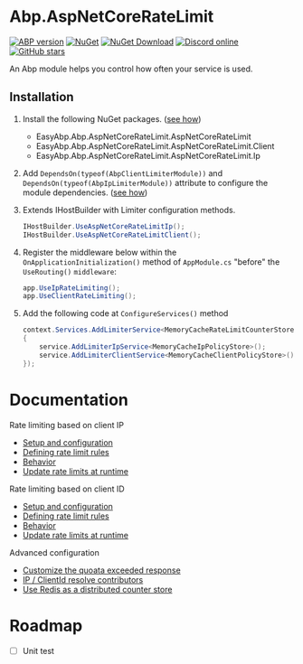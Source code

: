 # Abp.AspNetCoreRateLimit

[![ABP version](https://img.shields.io/badge/dynamic/xml?style=flat-square&color=yellow&label=abp&query=%2F%2FProject%2FPropertyGroup%2FAbpVersion&url=https%3A%2F%2Fraw.githubusercontent.com%2FEasyAbp%2FAbp.AspNetCoreRateLimit%2Fmaster%2FDirectory.Build.props)](https://abp.io)
[![NuGet](https://img.shields.io/nuget/v/EasyAbp.Abp.AspNetCoreRateLimit.svg?style=flat-square)](https://www.nuget.org/packages/EasyAbp.Abp.AspNetCoreRateLimit)
[![NuGet Download](https://img.shields.io/nuget/dt/EasyAbp.Abp.AspNetCoreRateLimit.svg?style=flat-square)](https://www.nuget.org/packages/EasyAbp.Abp.AspNetCoreRateLimit)
[![Discord online](https://badgen.net/discord/online-members/S6QaezrCRq?label=Discord)](https://discord.gg/S6QaezrCRq)
[![GitHub stars](https://img.shields.io/github/stars/EasyAbp/Abp.AspNetCoreRateLimit?style=social)](https://www.github.com/EasyAbp/Abp.AspNetCoreRateLimit)

An Abp module helps you control how often your service is used.

## Installation

1. Install the following NuGet packages. ([see how](https://github.com/EasyAbp/EasyAbpGuide/blob/master/How-To.md#add-nuget-packages))

    * EasyAbp.Abp.AspNetCoreRateLimit.AspNetCoreRateLimit
    * EasyAbp.Abp.AspNetCoreRateLimit.AspNetCoreRateLimit.Client
    * EasyAbp.Abp.AspNetCoreRateLimit.AspNetCoreRateLimit.Ip

1. Add `DependsOn(typeof(AbpClientLimiterModule))` and `DependsOn(typeof(AbpIpLimiterModule))` attribute to configure the module dependencies. ([see how](https://github.com/EasyAbp/EasyAbpGuide/blob/master/How-To.md#add-module-dependencies))


1. Extends IHostBuilder with Limiter configuration methods.

    ```csharp
    IHostBuilder.UseAspNetCoreRateLimitIp();
    IHostBuilder.UseAspNetCoreRateLimitClient();
    ```

1. Register the middleware below within the `OnApplicationInitialization()` method of `AppModule.cs` "before" the `UseRouting()` `middleware`:

    ```csharp
    app.UseIpRateLimiting();
    app.UseClientRateLimiting();
    ```

1. Add the following code at `ConfigureServices()` method 

    ```csharp
    context.Services.AddLimiterService<MemoryCacheRateLimitCounterStore>(service =>
    {
        service.AddLimiterIpService<MemoryCacheIpPolicyStore>();
        service.AddLimiterClientService<MemoryCacheClientPolicyStore>();
    });
    ```


# Documentation

Rate limiting based on client IP

  - [Setup and configuration](https://github.com/stefanprodan/AspNetCoreRateLimit/wiki/IpRateLimitMiddleware#setup)
  - [Defining rate limit rules](https://github.com/stefanprodan/AspNetCoreRateLimit/wiki/IpRateLimitMiddleware#defining-rate-limit-rules)
  - [Behavior](https://github.com/stefanprodan/AspNetCoreRateLimit/wiki/IpRateLimitMiddleware#behavior)
  - [Update rate limits at runtime](https://github.com/stefanprodan/AspNetCoreRateLimit/wiki/IpRateLimitMiddleware#update-rate-limits-at-runtime)

Rate limiting based on client ID

  - [Setup and configuration](https://github.com/stefanprodan/AspNetCoreRateLimit/wiki/ClientRateLimitMiddleware#setup)
  - [Defining rate limit rules](https://github.com/stefanprodan/AspNetCoreRateLimit/wiki/ClientRateLimitMiddleware#defining-rate-limit-rules)
  - [Behavior](https://github.com/stefanprodan/AspNetCoreRateLimit/wiki/ClientRateLimitMiddleware#behavior)
  - [Update rate limits at runtime](https://github.com/stefanprodan/AspNetCoreRateLimit/wiki/ClientRateLimitMiddleware#update-rate-limits-at-runtime)

Advanced configuration

  - [Customize the quoata exceeded response](https://github.com/stefanprodan/AspNetCoreRateLimit/wiki/Quota-exceeded-response)
  - [IP / ClientId resolve contributors](https://github.com/stefanprodan/AspNetCoreRateLimit/wiki/Resolve-Contributors)
  - [Use Redis as a distributed counter store](https://github.com/stefanprodan/AspNetCoreRateLimit/wiki/Using-Redis-as-a-distributed-counter-store)

# Roadmap

- [ ] Unit test
      
